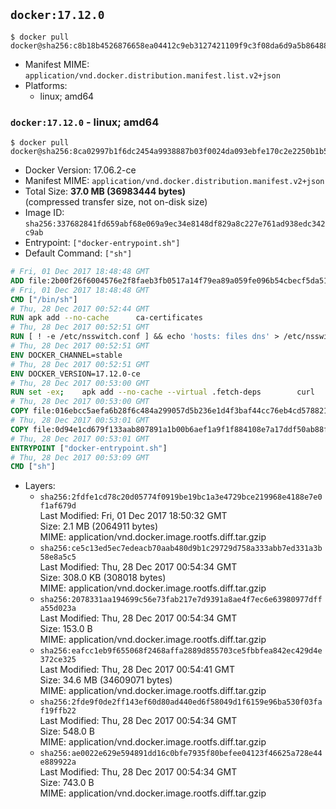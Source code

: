 ## `docker:17.12.0`

```console
$ docker pull docker@sha256:c8b18b4526876658ea04412c9eb3127421109f9c3f08da6d9a5b8648815f2e32
```

-	Manifest MIME: `application/vnd.docker.distribution.manifest.list.v2+json`
-	Platforms:
	-	linux; amd64

### `docker:17.12.0` - linux; amd64

```console
$ docker pull docker@sha256:8ca02997b1f6dc2454a9938887b03f0024da093ebfe170c2e2250b1b571d72d8
```

-	Docker Version: 17.06.2-ce
-	Manifest MIME: `application/vnd.docker.distribution.manifest.v2+json`
-	Total Size: **37.0 MB (36983444 bytes)**  
	(compressed transfer size, not on-disk size)
-	Image ID: `sha256:337682841fd659abf68e069a9ec34e8148df829a8c227e761ad938edc342c9ab`
-	Entrypoint: `["docker-entrypoint.sh"]`
-	Default Command: `["sh"]`

```dockerfile
# Fri, 01 Dec 2017 18:48:48 GMT
ADD file:2b00f26f6004576e2f8faeb3fb0517a14f79ea89a059fe096b54cbecf5da512e in / 
# Fri, 01 Dec 2017 18:48:48 GMT
CMD ["/bin/sh"]
# Thu, 28 Dec 2017 00:52:44 GMT
RUN apk add --no-cache 		ca-certificates
# Thu, 28 Dec 2017 00:52:51 GMT
RUN [ ! -e /etc/nsswitch.conf ] && echo 'hosts: files dns' > /etc/nsswitch.conf
# Thu, 28 Dec 2017 00:52:51 GMT
ENV DOCKER_CHANNEL=stable
# Thu, 28 Dec 2017 00:52:51 GMT
ENV DOCKER_VERSION=17.12.0-ce
# Thu, 28 Dec 2017 00:53:00 GMT
RUN set -ex; 	apk add --no-cache --virtual .fetch-deps 		curl 		tar 	; 		apkArch="$(apk --print-arch)"; 	case "$apkArch" in 		x86_64) dockerArch='x86_64' ;; 		aarch64) dockerArch='aarch64' ;; 		ppc64le) dockerArch='ppc64le' ;; 		s390x) dockerArch='s390x' ;; 		*) echo >&2 "error: unsupported architecture ($apkArch)"; exit 1 ;;	esac; 		if ! curl -fL -o docker.tgz "https://download.docker.com/linux/static/${DOCKER_CHANNEL}/${dockerArch}/docker-${DOCKER_VERSION}.tgz"; then 		echo >&2 "error: failed to download 'docker-${DOCKER_VERSION}' from '${DOCKER_CHANNEL}' for '${dockerArch}'"; 		exit 1; 	fi; 		tar --extract 		--file docker.tgz 		--strip-components 1 		--directory /usr/local/bin/ 	; 	rm docker.tgz; 		apk del .fetch-deps; 		dockerd -v; 	docker -v
# Thu, 28 Dec 2017 00:53:00 GMT
COPY file:016ebcc5aefa6b28f6c484a299057d5b236e1d4f3baf44cc76eb4cd578821691 in /usr/local/bin/modprobe 
# Thu, 28 Dec 2017 00:53:01 GMT
COPY file:0d94e1cd679f133aab807891a1b00b6aef1a9f1f884108e7a17ddf50ab88f1fb in /usr/local/bin/ 
# Thu, 28 Dec 2017 00:53:01 GMT
ENTRYPOINT ["docker-entrypoint.sh"]
# Thu, 28 Dec 2017 00:53:09 GMT
CMD ["sh"]
```

-	Layers:
	-	`sha256:2fdfe1cd78c20d05774f0919be19bc1a3e4729bce219968e4188e7e0f1af679d`  
		Last Modified: Fri, 01 Dec 2017 18:50:32 GMT  
		Size: 2.1 MB (2064911 bytes)  
		MIME: application/vnd.docker.image.rootfs.diff.tar.gzip
	-	`sha256:ce5c13ed5ec7edeacb70aab480d9b1c29729d758a333abb7ed331a3b58e8a5c5`  
		Last Modified: Thu, 28 Dec 2017 00:54:34 GMT  
		Size: 308.0 KB (308018 bytes)  
		MIME: application/vnd.docker.image.rootfs.diff.tar.gzip
	-	`sha256:2078331aa194699c56e73fab217e7d9391a8ae4f7ec6e63980977dffa55d023a`  
		Last Modified: Thu, 28 Dec 2017 00:54:34 GMT  
		Size: 153.0 B  
		MIME: application/vnd.docker.image.rootfs.diff.tar.gzip
	-	`sha256:eafcc1eb9f655068f2468affa2889d855703ce5fbbfea842ec429d4e372ce325`  
		Last Modified: Thu, 28 Dec 2017 00:54:41 GMT  
		Size: 34.6 MB (34609071 bytes)  
		MIME: application/vnd.docker.image.rootfs.diff.tar.gzip
	-	`sha256:2fde9f0de2ff143ef60d80ad440ed6f58049d1f6159e96ba530f03faf19ffb22`  
		Last Modified: Thu, 28 Dec 2017 00:54:34 GMT  
		Size: 548.0 B  
		MIME: application/vnd.docker.image.rootfs.diff.tar.gzip
	-	`sha256:ae0022e629e594891dd16c0bfe7935f80befee04123f46625a728e44e889922a`  
		Last Modified: Thu, 28 Dec 2017 00:54:34 GMT  
		Size: 743.0 B  
		MIME: application/vnd.docker.image.rootfs.diff.tar.gzip
